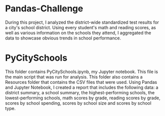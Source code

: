 # Pandas-Challenge
During this project, I analyzed the district-wide standardized test results for a city's school district. Using every student's math and reading scores, as well as various information on the schools they attend, I aggregated the data to showcase obvious trends in school performance.
# PyCitySchools
This folder contains PyCitySchools.ipynb, my Jupyter notebook. This file is the main script that was run for analysis. This folder also contains a Resources folder that contains the CSV files that were used. Using Pandas and Jupyter Notebook, I created a report that includes the following data: a district summary, a school summary, the highest-performing schools, the lowest-performing schools, math scores by grade, reading scores by grade, scores by school spending, scores by school size and scores by school type.
